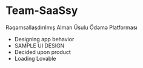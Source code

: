 # Team-SaaSsy
Rəqəmsallaşdırılmış Alman Üsulu Ödəmə Platforması

- Designing app behavior
- SAMPLE UI DESIGN
- Decided upon product
- Loading Lovable 